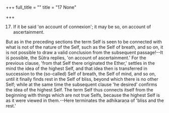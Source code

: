 +++
full_title = ""
title = "17 None"

+++


17. If it be said 'on account of connexion'; it may be so, on account of ascertainment.

But as in the preceding sections the term Self is seen to be connected with what is not of the nature of the Self, such as the Self of breath, and so on, it is not possible to draw a valid conclusion from the subsequent passage!--It iś possible, the Sūtra replies, 'on account of ascertainment.' For the previous clause, 'from that Self there originated the Ether,' settles in the mind the idea of the highest Self, and that idea then is transferred in succession to the (so-called) Self of breath, the Self of mind, and so on, until it finally finds rest in the Self of bliss, beyond which there is no other Self; while at the same time the subsequent clause 'he desired' confirms the idea of the highest Self. The term Self thus connects itself from the beginning with things which are not true Selfs, because the highest Self is as it were viewed in them.--Here terminates the adhikaraṇa of 'bliss and the rest.'

